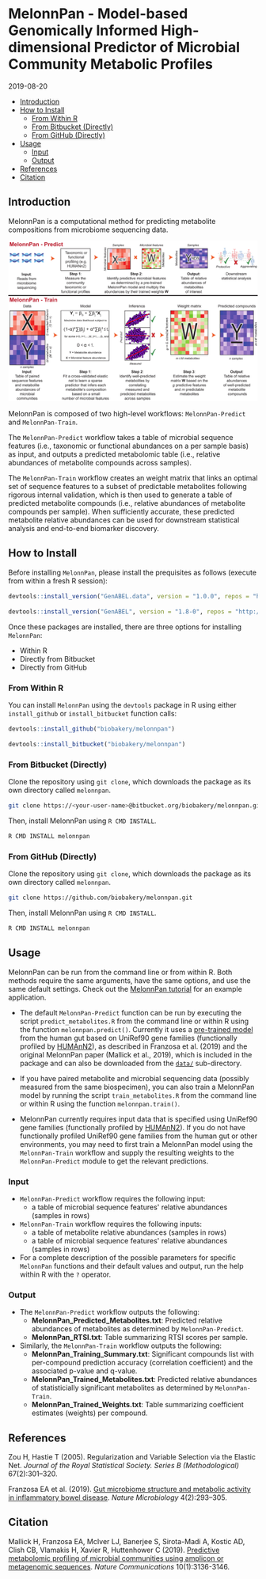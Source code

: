 MelonnPan - Model-based Genomically Informed High-dimensional Predictor of Microbial Community Metabolic Profiles
================

2019-08-20

-   [Introduction](#markdown-header-introduction)
-   [How to Install](#markdown-header-how-to-install)
    -   [From Within R](#markdown-header-from-within-r)
    -   [From Bitbucket (Directly)](#markdown-header-from-bitbucket-directly)
    -   [From GitHub (Directly)](#markdown-header-from-github-directly)
-   [Usage](#markdown-header-usage)
    -   [Input](#markdown-header-input)
    -   [Output](#markdown-header-output)
-   [References](#markdown-header-references)
-   [Citation](#markdown-header-citation)

Introduction
------------

MelonnPan is a computational method for predicting metabolite compositions from microbiome sequencing data.

![Overview of MelonnPan](https://github.com/biobakery/melonnpan/raw/master/vignettes/Figure_0.jpg)

MelonnPan is composed of two high-level workflows: `MelonnPan-Predict` and `MelonnPan-Train`.

The `MelonnPan-Predict` workflow takes a table of microbial sequence features (i.e., taxonomic or functional abundances on a per sample basis) as input, and outputs a predicted metabolomic table (i.e., relative abundances of metabolite compounds across samples).

The `MelonnPan-Train` workflow creates an weight matrix that links an optimal set of sequence features to a subset of predictable metabolites following rigorous internal validation, which is then used to generate a table of predicted metabolite compounds (i.e., relative abundances of metabolite compounds per sample). When sufficiently accurate, these predicted metabolite relative abundances can be used for downstream statistical analysis and end-to-end biomarker discovery.

How to Install
--------------

Before installing `MelonnPan`, please install the prequisites as follows (execute from within a fresh R session):

``` r
devtools::install_version("GenABEL.data", version = "1.0.0", repos = "http://cran.us.r-project.org")
```

``` r
devtools::install_version("GenABEL", version = "1.8-0", repos = "http://cran.us.r-project.org")
```

Once these packages are installed, there are three options for installing `MelonnPan`:

-   Within R
-   Directly from Bitbucket
-   Directly from GitHub

### From Within R

You can install `MelonnPan` using the `devtools` package in R using either `install_github` or `install_bitbucket` function calls:

``` r
devtools::install_github("biobakery/melonnpan")
```

``` r
devtools::install_bitbucket("biobakery/melonnpan")
```

### From Bitbucket (Directly)

Clone the repository using `git clone`, which downloads the package as its own directory called `melonnpan`.

``` bash
git clone https://<your-user-name>@bitbucket.org/biobakery/melonnpan.git
```

Then, install MelonnPan using `R CMD INSTALL`.

``` bash
R CMD INSTALL melonnpan
```

### From GitHub (Directly)

Clone the repository using `git clone`, which downloads the package as its own directory called `melonnpan`.

``` bash
git clone https://github.com/biobakery/melonnpan.git
```

Then, install MelonnPan using `R CMD INSTALL`.

``` bash
R CMD INSTALL melonnpan
```

Usage
-----

MelonnPan can be run from the command line or from within R. Both methods require the same arguments, have the same options, and use the same default settings. Check out the [MelonnPan tutorial](https://bitbucket.org/biobakery/biobakery/wiki/melonnpan) for an example application.

-   The default `MelonnPan-Predict` function can be run by executing the script `predict_metabolites.R` from the command line or within R using the function `melonnpan.predict()`. Currently it uses a [pre-trained model](https://github.com/biobakery/melonnpan/blob/master/data/melonnpan.trained.model.txt) from the human gut based on UniRef90 gene families (functionally profiled by [HUMAnN2](http://huttenhower.sph.harvard.edu/humann2)), as described in Franzosa et al. (2019) and the original MelonnPan paper (Mallick et al., 2019), which is included in the package and can also be downloaded from the [`data/`](https://github.com/biobakery/melonnpan/blob/master/data) sub-directory.

-   If you have paired metabolite and microbial sequencing data (possibly measured from the same biospecimen), you can also train a MelonnPan model by running the script `train_metabolites.R` from the command line or within R using the function `melonnpan.train()`.

-   MelonnPan currently requires input data that is specified using UniRef90 gene families (functionally profiled by [HUMAnN2](http://huttenhower.sph.harvard.edu/humann2)). If you do not have functionally profiled UniRef90 gene families from the human gut or other environments, you may need to first train a MelonnPan model using the `MelonnPan-Train` workflow and supply the resulting weights to the `MelonnPan-Predict` module to get the relevant predictions.

### Input

-   `MelonnPan-Predict` workflow requires the following input:
    -   a table of microbial sequence features' relative abundances (samples in rows)
-   `MelonnPan-Train` workflow requires the following inputs:
    -   a table of metabolite relative abundances (samples in rows)
    -   a table of microbial sequence features' relative abundances (samples in rows)
-   For a complete description of the possible parameters for specific `MelonnPan` functions and their default values and output, run the help within R with the `?` operator.

### Output

-   The `MelonnPan-Predict` workflow outputs the following:
    -   **MelonnPan\_Predicted\_Metabolites.txt**: Predicted relative abundances of metabolites as determined by `MelonnPan-Predict`.
    -   **MelonnPan\_RTSI.txt**: Table summarizing RTSI scores per sample.
-   Similarly, the `MelonnPan-Train` workflow outputs the following:
    -   **MelonnPan\_Training\_Summary.txt**: Significant compounds list with per-compound prediction accuracy (correlation coefficient) and the associated p-value and q-value.
    -   **MelonnPan\_Trained\_Metabolites.txt**: Predicted relative abundances of statisticially significant metabolites as determined by `MelonnPan-Train`.
    -   **MelonnPan\_Trained\_Weights.txt**: Table summarizing coefficient estimates (weights) per compound.

References
----------

Zou H, Hastie T (2005). Regularization and Variable Selection via the Elastic Net. *Journal of the Royal Statistical Society. Series B (Methodological)* 67(2):301–320.

Franzosa EA et al. (2019). [Gut microbiome structure and metabolic activity in inflammatory bowel disease](https://www.ncbi.nlm.nih.gov/pubmed/30531976). *Nature Microbiology* 4(2):293–305.

Citation
--------

Mallick H, Franzosa EA, McIver LJ, Banerjee S, Sirota-Madi A, Kostic AD, Clish CB, Vlamakis H, Xavier R, Huttenhower C (2019). [Predictive metabolomic profiling of microbial communities using amplicon or metagenomic sequences](https://www.ncbi.nlm.nih.gov/pubmed/31316056). *Nature Communications* 10(1):3136-3146.

